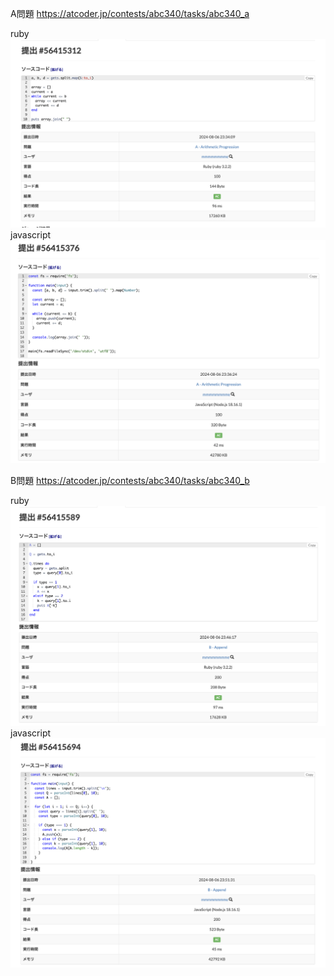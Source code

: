 A問題
https://atcoder.jp/contests/abc340/tasks/abc340_a

ruby
![alt text](a_ruby.png)
javascript
![alt text](a_javascript.png)


B問題
https://atcoder.jp/contests/abc340/tasks/abc340_b

ruby
![alt text](b_ruby.png)
javascript
![alt text](b_javascript.png)

